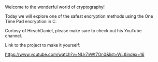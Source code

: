 Welcome to the wonderful world of cryptography!

Today we will explore one of the safest encryption methods using the One Time Pad encryption in C.

Curtosy of HirschDaniel, please make sure to check out his YouTube channel.

Link to the project to make it yourself:

https://www.youtube.com/watch?v=NLk7nWt7On0&list=WL&index=16

